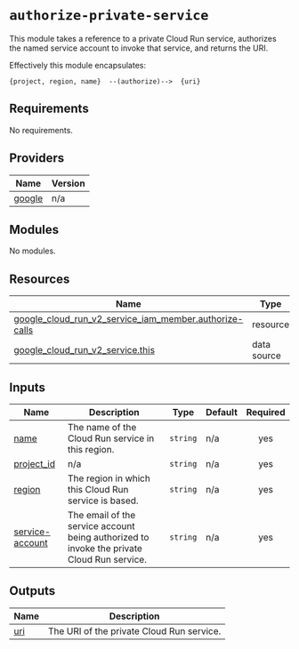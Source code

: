 # `authorize-private-service`

This module takes a reference to a private Cloud Run service, authorizes the
named service account to invoke that service, and returns the URI.

Effectively this module encapsulates:
```
{project, region, name}  --(authorize)-->  {uri}
```

<!-- BEGIN_TF_DOCS -->
## Requirements

No requirements.

## Providers

| Name | Version |
|------|---------|
| <a name="provider_google"></a> [google](#provider\_google) | n/a |

## Modules

No modules.

## Resources

| Name | Type |
|------|------|
| [google_cloud_run_v2_service_iam_member.authorize-calls](https://registry.terraform.io/providers/hashicorp/google/latest/docs/resources/cloud_run_v2_service_iam_member) | resource |
| [google_cloud_run_v2_service.this](https://registry.terraform.io/providers/hashicorp/google/latest/docs/data-sources/cloud_run_v2_service) | data source |

## Inputs

| Name | Description | Type | Default | Required |
|------|-------------|------|---------|:--------:|
| <a name="input_name"></a> [name](#input\_name) | The name of the Cloud Run service in this region. | `string` | n/a | yes |
| <a name="input_project_id"></a> [project\_id](#input\_project\_id) | n/a | `string` | n/a | yes |
| <a name="input_region"></a> [region](#input\_region) | The region in which this Cloud Run service is based. | `string` | n/a | yes |
| <a name="input_service-account"></a> [service-account](#input\_service-account) | The email of the service account being authorized to invoke the private Cloud Run service. | `string` | n/a | yes |

## Outputs

| Name | Description |
|------|-------------|
| <a name="output_uri"></a> [uri](#output\_uri) | The URI of the private Cloud Run service. |
<!-- END_TF_DOCS -->